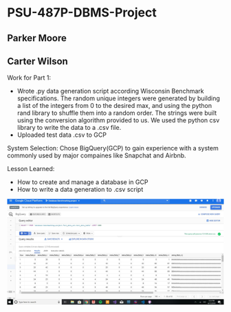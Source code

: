 # PSU-487P-DBMS-Project
## Parker Moore
## Carter Wilson

Work for Part 1:
- Wrote .py data generation script according Wisconsin Benchmark specifications. The random unique integers were generated by building a list of the integers from 0 to the desired max, and using the python rand library to shuffle them into a random order. The strings were built using the conversion algorithm provided to us. We used the python csv library to write the data to a .csv file. 
- Uploaded test data .csv to GCP

System Selection:
Chose BigQuery(GCP) to gain experience with a system commonly used by major compaines like Snapchat and Airbnb.

Lesson Learned:
- How to create and manage a database in GCP
- How to write a data generation to .csv script

![](demopic.JPG)
